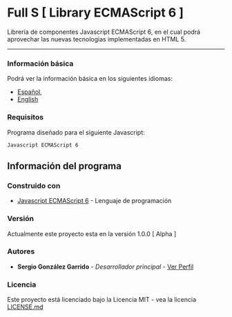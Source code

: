 # Full S [ Library ECMAScript 6 ]
Librería de componentes Javascript ECMAScript 6, en el cual podrá aprovechar las nuevas tecnologias implementadas en HTML 5.

***

### Información básica
Podrá ver la información básica en los siguientes idiomas:
* [Español](https://bitbucket.org/js_code/full-s-library-ecmascript-6/src/master/README.md), 
* [English](https://bitbucket.org/js_code/full-s-library-ecmascript-6/src/master/README/en.md)


### Requisitos

Programa diseñado para el siguiente Javascript:

```
Javascript ECMAScript 6
```


## Información del programa

### Construido con
* [Javascript ECMAScript 6](https://developer.mozilla.org/es/docs/Web/JavaScript) - Lenguaje de programación

### Versión
Actualmente este proyecto esta en la versión 1.0.0 [ Alpha ]

### Autores
* **Sergio González Garrido** - *Desarrollador principal* - [ Ver Perfil ](https://www.linkedin.com/in/sergio-gonzalez-dev-full-stack/)

### Licencia
Este proyecto está licenciado bajo la Licencia MIT - vea la licencia  [LICENSE.md](LICENSE.md) 

